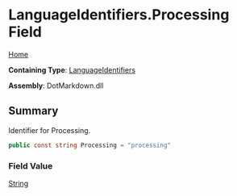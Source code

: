 # LanguageIdentifiers\.Processing Field

[Home](../../../README.md)

**Containing Type**: [LanguageIdentifiers](../README.md)

**Assembly**: DotMarkdown\.dll

## Summary

Identifier for Processing\.

```csharp
public const string Processing = "processing"
```

### Field Value

[String](https://docs.microsoft.com/en-us/dotnet/api/system.string)

